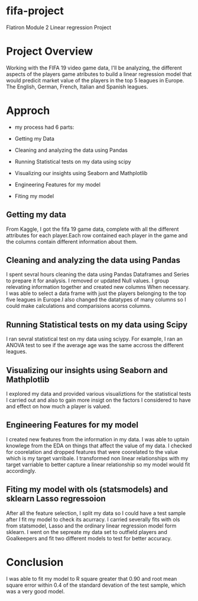 # fifa-project

Flatiron Module 2 Linear regression Project

# Project Overview

Working with the FIFA 19 video game data, I'll be analyzing, the different aspects of the players game atributes to build a linear regression model that would predicit market value of the players in the top 5 leagues in Europe. The English, German, French, Italian and Spanish leagues.

# Approch

* my process had 6 parts:

* Getting my Data

* Cleaning and analyzing the data using Pandas

* Running Statistical tests on my data using scipy

* Visualizing our insights using Seaborn and Mathplotlib

* Engineering Features for my model

* Fiting my model




## Getting my data 
From Kaggle, I got the fifa 19 game data, complete with all the different attributes for each player.Each row contained each player in the game and the columns contain different information about them.

## Cleaning and analyzing the data using Pandas
I spent sevral hours cleaning the data using Pandas Dataframes and Series to prepare it for analysis. I removed or updated Null values. I group relevating information together and created new columns When necessary. I was able to select a data frame with just the players belonging to the top five leagues in Europe.I  also changed the datatypes of many columns so I could make calculations and comparisions acorss columns. 

## Running Statistical tests on my data using Scipy
I ran sevral statistical test on my data using sciypy. For example,  I ran an ANOVA test to see if the average age was the same accross the different leagues.

## Visualizing our insights using Seaborn and Mathplotlib

I explored my data and provided various visualiztions for the statistical tests I carried out and also to gain more insigt on the factors I considered to have and effect on how much a player is valued.


## Engineering Features for my model

I created new features from the information in my data. I was able to uptain knowlege from the EDA  on things that affect the value of my data. I checked for coorelation and dropped features that were coorelated to the value which is my target varribale. I transformed non linear relationships with my target varriable to better capture a linear relationship so my model would fit accordingly.

## Fiting my model with ols (statsmodels) and sklearn Lasso regressoion 

After all the feature selection, I split my data so I could have a test sample after I fit my model to check its acurracy.
I carried severally fits with ols from statsmodel, Lasso and the ordinary linear regression model form sklearn.
I went on the sepreate my data set to outfield players and Goalkeepers and fit two different models to test for better accuracy.



# Conclusion
I was able to fit my model to R square greater that 0.90 and root mean square error within 0.4 of the standard devation of the test sample, which was a very good model.
